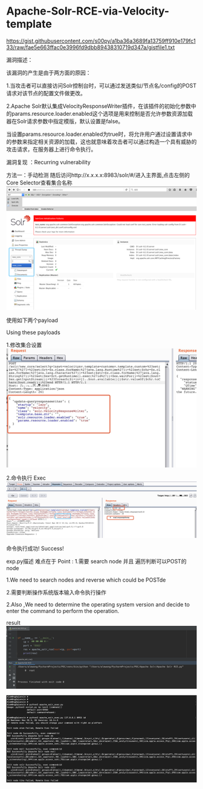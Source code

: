# Apache-Solr-RCE-via-Velocity-template
https://gist.githubusercontent.com/s00py/a1ba36a3689fa13759ff910e179fc133/raw/fae5e663ffac0e3996fd9dbb89438310719d347a/gistfile1.txt

漏洞描述：

该漏洞的产生是由于两方面的原因：

1.当攻击者可以直接访问Solr控制台时，可以通过发送类似/节点名/config的POST请求对该节点的配置文件做更改。

2.Apache Solr默认集成VelocityResponseWriter插件，在该插件的初始化参数中的params.resource.loader.enabled这个选项是用来控制是否允许参数资源加载器在Solr请求参数中指定模版，默认设置是false。

当设置params.resource.loader.enabled为true时，将允许用户通过设置请求中的参数来指定相关资源的加载，这也就意味着攻击者可以通过构造一个具有威胁的攻击请求，在服务器上进行命令执行。

漏洞复现 ：Recurring vulnerability

方法一：手动检测
随后访问http://x.x.x.x:8983/solr/#/进入主界面,点击左侧的Core Selector查看集合名称
![step 1](https://github.com/AleWong/Apache-Solr-RCE-via-Velocity-template/blob/master/1.png)

使用如下两个payload 

Using these payloads

1.修改集合设置
![step 2](https://github.com/AleWong/Apache-Solr-RCE-via-Velocity-template/blob/master/2.png)

2.命令执行 
Exec
![step 3](https://github.com/AleWong/Apache-Solr-RCE-via-Velocity-template/blob/master/3.png)

命令执行成功!
Success!

exp.py描述
难点在于
Point :
1.需要 search node 并且 遍历判断可以POST的node

1.We need to search nodes and reverse which could be POSTde

2.需要判断操作系统版本输入命令执行操作

2.Also ,We need to determine the operating system version and decide to enter the command to perform the operation.

result
![step4](https://github.com/AleWong/Apache-Solr-RCE-via-Velocity-template/blob/master/4.png)

![step5](https://github.com/AleWong/Apache-Solr-RCE-via-Velocity-template/blob/master/5.png)
